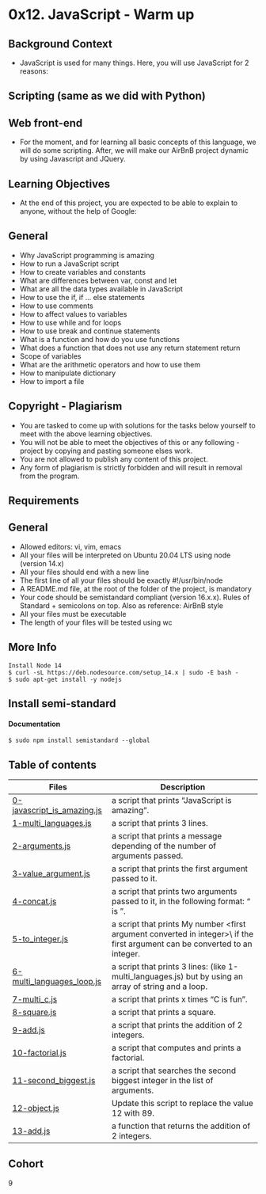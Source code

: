 # 0x12. JavaScript - Warm up

## Background Context
- JavaScript is used for many things. Here, you will use JavaScript for 2 reasons:

## Scripting (same as we did with Python)
## Web front-end
- For the moment, and for learning all basic concepts of this language, we will do some scripting. After, we will make our AirBnB project dynamic by using Javascript and JQuery.

## Learning Objectives
- At the end of this project, you are expected to be able to explain to anyone, without the help of Google:

## General
- Why JavaScript programming is amazing
- How to run a JavaScript script
- How to create variables and constants
- What are differences between var, const and let
- What are all the data types available in JavaScript
- How to use the if, if ... else statements
- How to use comments
- How to affect values to variables
- How to use while and for loops
- How to use break and continue statements
- What is a function and how do you use functions
- What does a function that does not use any return statement return
- Scope of variables
- What are the arithmetic operators and how to use them
- How to manipulate dictionary
- How to import a file

## Copyright - Plagiarism
- You are tasked to come up with solutions for the tasks below yourself to meet with the above learning objectives.
- You will not be able to meet the objectives of this or any following - project by copying and pasting someone elses work.
- You are not allowed to publish any content of this project.
- Any form of plagiarism is strictly forbidden and will result in removal from the program.

## Requirements

## General
- Allowed editors: vi, vim, emacs
- All your files will be interpreted on Ubuntu 20.04 LTS using node (version 14.x)
- All your files should end with a new line
- The first line of all your files should be exactly #!/usr/bin/node
- A README.md file, at the root of the folder of the project, is mandatory
- Your code should be semistandard compliant (version 16.x.x). Rules of Standard + semicolons on top. Also as reference: AirBnB style
- All your files must be executable
- The length of your files will be tested using wc

## More Info
```
Install Node 14
$ curl -sL https://deb.nodesource.com/setup_14.x | sudo -E bash -
$ sudo apt-get install -y nodejs
```
## Install semi-standard
#### Documentation
```
$ sudo npm install semistandard --global
```
## Table of contents
Files | Description
------|------------
[0-javascript_is_amazing.js](./0-javascript_is_amazing.js) |  a script that prints “JavaScript is amazing”.
[1-multi_languages.js](./1-multi_languages.js) | a script that prints 3 lines.
[2-arguments.js](./2-arguments.js) | a script that prints a message depending of the number of arguments passed.
[3-value_argument.js](./3-value_argument.js) | a script that prints the first argument passed to it.
[4-concat.js](./4-concat.js) | a script that prints two arguments passed to it, in the following format: “ is ”.
[5-to_integer.js](./5-to_integer.js) | a script that prints My number \<first argument converted in integer>\ if the first argument can be converted to an integer.
[6-multi_languages_loop.js](./6-multi_languages_loop.js) | a script that prints 3 lines: (like 1-multi_languages.js) but by using an array of string and a loop.
[7-multi_c.js](./7-multi_c.js) | a script that prints x times “C is fun”.
[8-square.js](./8-square.js) | a script that prints a square.
[9-add.js](./9-add.js) | a script that prints the addition of 2 integers.
[10-factorial.js](./10-factorial.js) | a script that computes and prints a factorial.
[11-second_biggest.js](./11-second_biggest.js) | a script that searches the second biggest integer in the list of arguments.
[12-object.js](./12-object.js) | Update this script to replace the value 12 with 89.
[13-add.js](./13-add.js) | a function that returns the addition of 2 integers.

## Cohort
9
